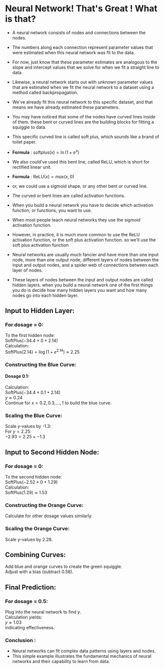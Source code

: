 # Neural Network! That's Great ! What is that?

* A neural network consists of nodes and connections between the nodes.
* The numbers along each connection represent parameter values that were estimated when this neural network was fit to the data.
* For now, just know that these parameter estimates are analogous to the slope and intercept values that we solve for when we fit a straight line to data.
* Likewise, a neural network starts out with unknown parameter values that are estimated when we fit the neural network to a dataset using a method called backpropagation.
* We've already fit this neural network to this specific dataset, and that means we have already estimated these parameters.
* You may have noticed that some of the nodes have curved lines inside of them. these bent or curved lines are the building blocks for fitting a squiggle to data.
* This specific curved line is called soft plus, which sounds like a brand of toilet paper.
* **Formula** : $\text{softplus}(x) = \ln(1 + e^x)$

* We also could've used this bent line, called ReLU, which is short for rectified linear unit.
* **Formula** : $\text{ReLU}(x) = max(x, 0)$
* or, we could use a sigmoid shape, or any other bent or curved line.
* The curved or bent lines are called activation functions.
* When you build a neural network you have to decide which activation function, or functions, you want to use.
* When most people teach neural networks they use the sigmoid activation function.
* However, in practice, it is much more common to use the ReLU activation function, or the soft plus activation function. so we'll use the soft plus activation function
* Neural networks are usually much fancier and have more than one input node, more than one output node, different layers of nodes between the input and output nodes, and a spider web of connections between each layer of nodes.
* These layers of nodes between the input and output nodes are called hidden layers. when you build a neural network one of the first things you do is decide how many hidden layers you want and how many nodes go into each hidden layer.

## Input to Hidden Layer:

### For dosage = 0:
To the first hidden node:  
$\text{SoftPlus}(-34.4 \times 0 + 2.14)$  
Calculation:  
$\text{SoftPlus}(2.14) = \log(1 + e^{2.14}) \approx 2.25$

### Constructing the Blue Curve:

#### Dosage 0.1:
Calculation:  
$\text{SoftPlus}(-34.4 \times 0.1 + 2.14)$  
$y \approx 0.24$  
Continue for $x = 0.2, 0.3, \ldots, 1$ to build the blue curve.

### Scaling the Blue Curve:

Scale y-values by -1.3:  
For $y = 2.25$:  
$-2.93 = 2.25 \times -1.3$

## Input to Second Hidden Node:

### For dosage = 0:
To the second hidden node:  
$\text{SoftPlus}(-2.52 \times 0 + 1.29)$  
Calculation:  
$\text{SoftPlus}(1.29) \approx 1.53$

### Constructing the Orange Curve:

Calculate for other dosage values similarly.

### Scaling the Orange Curve:

Scale y-values by 2.28.

## Combining Curves:

Add blue and orange curves to create the green squiggle.  
Adjust with a bias (subtract 0.58).

## Final Prediction:

### For dosage = 0.5:
Plug into the neural network to find $y$.  
Calculation yields:  
$y \approx 1.03$  
indicating effectiveness.

### Conclusion :
* Neural networks can fit complex data patterns using layers and nodes.
* This simple example illustrates the fundamental mechanics of neural networks and their capability to learn from data.